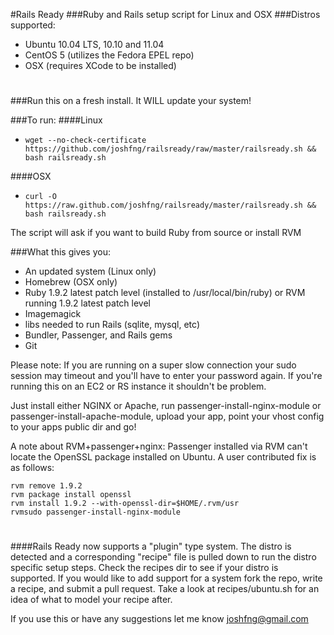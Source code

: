 #Rails Ready
###Ruby and Rails setup script for Linux and OSX
###Distros supported:
 * Ubuntu 10.04 LTS, 10.10 and 11.04
 * CentOS 5 (utilizes the Fedora EPEL repo)
 * OSX (requires XCode to be installed)

# 
###Run this on a fresh install. It WILL update your system!

###To run:
####Linux
  * `wget --no-check-certificate https://github.com/joshfng/railsready/raw/master/railsready.sh && bash railsready.sh`

####OSX
  * `curl -O https://raw.github.com/joshfng/railsready/master/railsready.sh && bash railsready.sh`

The script will ask if you want to build Ruby from source or install RVM

###What this gives you:
  * An updated system (Linux only)
  * Homebrew (OSX only)
  * Ruby 1.9.2 latest patch level (installed to /usr/local/bin/ruby) or RVM running 1.9.2 latest patch level
  * Imagemagick
  * libs needed to run Rails (sqlite, mysql, etc)
  * Bundler, Passenger, and Rails gems
  * Git

Please note: If you are running on a super slow connection your sudo session may timeout and you'll have to enter your password again. If you're running this on an EC2 or RS instance it shouldn't be problem.

Just install either NGINX or Apache, run passenger-install-nginx-module or passenger-install-apache-module, upload your app, point your vhost config to your apps public dir and go!

A note about RVM+passenger+nginx:
Passenger installed via RVM can't locate the OpenSSL package installed on Ubuntu. A user contributed fix is as follows:

````
rvm remove 1.9.2
rvm package install openssl
rvm install 1.9.2 --with-openssl-dir=$HOME/.rvm/usr
rvmsudo passenger-install-nginx-module
````

# 
####Rails Ready now supports a "plugin" type system. The distro is detected and a corresponding "recipe" file is pulled down to run the distro specific setup steps. Check the recipes dir to see if your distro is supported. If you would like to add support for a system fork the repo, write a recipe, and submit a pull request. Take a look at recipes/ubuntu.sh for an idea of what to model your recipe after.

If you use this or have any suggestions let me know joshfng@gmail.com

